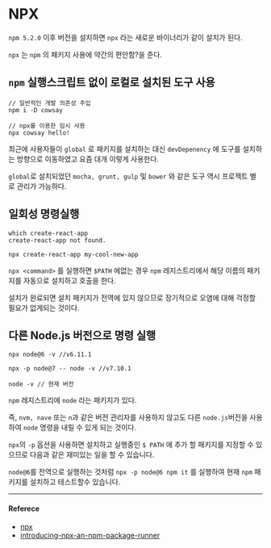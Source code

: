 # NPX

`npm 5.2.0` 이후 버전을 설치하면 `npx` 라는 새로운 바이너리가 같이 설치가 된다.
<br/>

`npx` 는 `npm` 의 패키지 사용에 약간의 편안함?을 준다.
<br/>

## `npm` 실행스크립트 없이 로컬로 설치된 도구 사용

```terminal
// 일반적인 개발 의존성 주입
npm i -D cowsay

// npx를 이용한 임시 사용
npx cowsay hello!
```

최근에 사용자들이 `global` 로 패키지를 설치하는 대신 `devDepenency` 에 도구를 설치하는 방향으로 이동하였고 요즘 대개 이렇게 사용한다.
<br/>

`global`로 설치되었던 `mocha, grunt, gulp` 및 `bower` 와 같은 도구 역시 프로젝트 별로 관리가 가능하다.
<br/>

## 일회성 명령실행

```terminal
which create-react-app
create-react-app not found.

npx create-react-app my-cool-new-app
```

`npx <command>` 를 실행하면 `$PATH` 에없는 경우 `npm` 레지스트리에서 해당 이름의 패키지를 자동으로 설치하고 호출을 한다.
<br/>

설치가 완료되면 설치 패키지가 전역에 있지 않으므로 장기적으로 오염에 대해 걱정할 필요가 없게되는 것이다.
<br/>

## 다른 Node.js 버전으로 명령 실행

```terminal
npx node@6 -v //v6.11.1

npx -p node@7 -- node -v //v7.10.1

node -v // 현재 버전
```

`npm` 레지스트리에 `node` 라는 패키지가 있다.
<br/>

즉, `nvm, nave` 또는 `n`과 같은 버전 관리자를 사용하지 않고도 다른 `node.js`버전을 사용하여 `node` 명령을 내릴 수 있게 되는 것이다.
<br/>

`npx`의 `-p` 옵션을 사용하면 설치하고 실행중인 `$ PATH` 에 추가 할 패키지를 지정할 수 있으므로 다음과 같은 재미있는 일을 할 수 있습니다.
<br/>

`node@6`를 전역으로 실행하는 것처럼 `npx -p node@6 npm it` 를 실행하여 현재 `npm` 패키지를 설치하고 테스트할수 있습니다.

---

#### Referece

- [npx](https://steemit.com/kr/@shimdh/npx)
- [introducing-npx-an-npm-package-runner](https://medium.com/@maybekatz/introducing-npx-an-npm-package-runner-55f7d4bd282b)